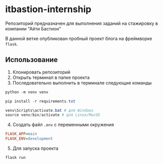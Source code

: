 # itbastion-internship

Репозиторий предназначен для выполнения заданий на стажировку в компании "Айти Бастион"

В данной ветке опубликован пробный проект блога на фреймворке `flask`.

## Использование

1. Клонировать репозиторий
2. Открыть терминал в папке проекта
3. Последовательно выполнить в терминале следующие команды

```powershell
python -m venv venv

pip install -r requirements.txt

venv\Scripts\activate.bat # для Windows
source venv/bin/activate # для Linux/MacOS
```

4. Создать файл `.env` с переменными окружения

```ini
FLASK_APP=main
FLASK_ENV=development
```

5. Для запуска проекта

```powershell
flask run
```